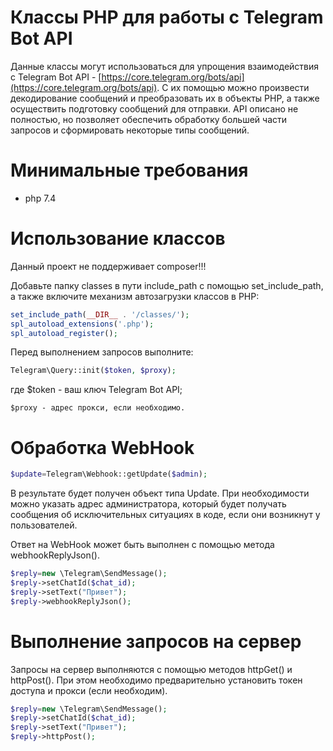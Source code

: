 # Классы PHP для работы с Telegram Bot API
Данные классы могут использоваться для упрощения взаимодействия с Telegram Bot API - [https://core.telegram.org/bots/api](https://core.telegram.org/bots/api). С их помощью можно произвести декодирование сообщений и преобразовать их в объекты PHP, а также осуществить подготовку сообщений для отправки. API описано не полностью, но позволяет обеспечить обработку большей части запросов и сформировать некоторые типы сообщений.

# Минимальные требования
- php 7.4

# Использование классов
Данный проект не поддерживает composer!!!

Добавьте папку classes в пути include_path с помощью set_include_path, а также включите механизм автозагрузки классов в PHP:
```php
set_include_path(__DIR__ . '/classes/');
spl_autoload_extensions('.php');
spl_autoload_register();
```

Перед выполнением запросов выполните:

```php
Telegram\Query::init($token, $proxy);
```
где
    $token - ваш ключ Telegram Bot API;

    $proxy - адрес прокси, если необходимо.

# Обработка WebHook
```php
$update=Telegram\Webhook::getUpdate($admin);
```
В результате будет получен объект типа Update. При необходимости можно указать адрес администратора, который будет получать сообщения об исключительных ситуациях в коде, если они возникнут у пользователей.

Ответ на WebHook может быть выполнен с помощью метода webhookReplyJson(). 
```php
$reply=new \Telegram\SendMessage();
$reply->setChatId($chat_id);
$reply->setText("Привет");
$reply->webhookReplyJson();
```

# Выполнение запросов на сервер
Запросы на сервер выполняются с помощью методов httpGet() и httpPost(). При этом необходимо предварительно установить токен доступа и прокси (если необходим).

```php
$reply=new \Telegram\SendMessage();
$reply->setChatId($chat_id);
$reply->setText("Привет");
$reply->httpPost();
```
